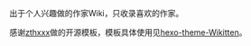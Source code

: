 出于个人兴趣做的作家Wiki，只收录喜欢的作家。

感谢[zthxxx](https://github.com/zthxxx)做的开源模板，模板具体使用见[hexo-theme-Wikitten](https://github.com/zthxxx/hexo-theme-Wikitten)。
